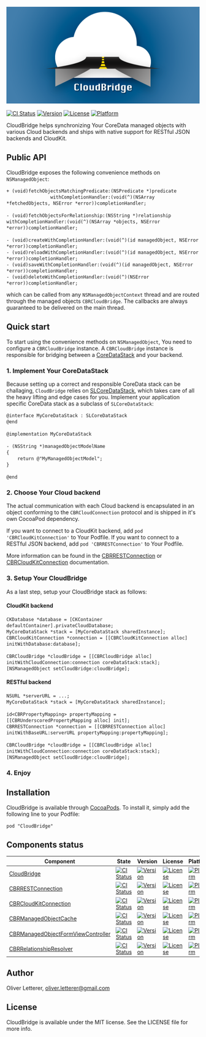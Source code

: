 ![Header](https://raw.githubusercontent.com/Cloud-Bridge/CloudBridge/master/header.png)

[![CI Status](http://img.shields.io/travis/Cloud-Bridge/CloudBridge.svg?style=flat)](https://travis-ci.org/Cloud-Bridge/CloudBridge)
[![Version](https://img.shields.io/cocoapods/v/CloudBridge.svg?style=flat)](http://cocoadocs.org/docsets/CloudBridge)
[![License](https://img.shields.io/cocoapods/l/CloudBridge.svg?style=flat)](http://cocoadocs.org/docsets/CloudBridge)
[![Platform](https://img.shields.io/cocoapods/p/CloudBridge.svg?style=flat)](http://cocoadocs.org/docsets/CloudBridge)

CloudBridge helps synchronizing Your CoreData managed objects with various Cloud backends and ships with native support for RESTful JSON backends and CloudKit.

## Public API

CloudBridge exposes the following convenience methods on `NSManagedObject`:

```
+ (void)fetchObjectsMatchingPredicate:(NSPredicate *)predicate
                withCompletionHandler:(void(^)(NSArray *fetchedObjects, NSError *error))completionHandler;

- (void)fetchObjectsForRelationship:(NSString *)relationship withCompletionHandler:(void(^)(NSArray *objects, NSError *error))completionHandler;

- (void)createWithCompletionHandler:(void(^)(id managedObject, NSError *error))completionHandler;
- (void)reloadWithCompletionHandler:(void(^)(id managedObject, NSError *error))completionHandler;
- (void)saveWithCompletionHandler:(void(^)(id managedObject, NSError *error))completionHandler;
- (void)deleteWithCompletionHandler:(void(^)(NSError *error))completionHandler;
```

which can be called from any `NSManagedObjectContext` thread and are routed through the managed objects `CBRCloudBridge`. The callbacks are always guaranteed to be delivered on the main thread.

## Quick start

To start using the convenience methods on `NSManagedObject`, You need to configure a `CBRCloudBridge` instance. A `CBRCloudBridge` instance is responsible for bridging between a [CoreDataStack](https://github.com/OliverLetterer/SLCoreDataStack) and your backend.

### 1. Implement Your CoreDataStack

Because setting up a correct and responsible CoreData stack can be challaging, `CloudBridge` relies on [SLCoreDataStack](https://github.com/OliverLetterer/SLCoreDataStack), which takes care of all the heavy lifting and edge cases for you. Implement your application specific CoreData stack as a subclass of `SLCoreDataStack`:

```
@interface MyCoreDataStack : SLCoreDataStack
@end

@implementation MyCoreDataStack

- (NSString *)managedObjectModelName
{
    return @"MyManagedObjectModel";
}

@end
```

### 2. Choose Your Cloud backend

The actual communication with each Cloud backend is encapsulated in an object conforming to the `CBRCloudConnection` protocol
and is shipped in it's own CocoaPod dependency.

If you want to connect to a CloudKit backend, add `pod 'CBRCloudKitConnection'` to Your Podfile.
If you want to connect to a RESTful JSON backend, add `pod 'CBRRESTConnection'` to Your Podfile.

More information can be found in the [CBRRESTConnection](https://github.com/Cloud-Bridge/CBRRESTConnection) or [CBRCloudKitConnection](https://github.com/Cloud-Bridge/CBRCloudKitConnection) documentation.

### 3. Setup Your CloudBridge

As a last step, setup your CloudBridge stack as follows:

#### CloudKit backend
```
CKDatabase *database = [CKContainer defaultContainer].privateCloudDatabase;
MyCoreDataStack *stack = [MyCoreDataStack sharedInstance];
CBRCloudKitConnection *connection = [[CBRCloudKitConnection alloc] initWithDatabase:database];

CBRCloudBridge *cloudBridge = [[CBRCloudBridge alloc] initWithCloudConnection:connection coreDataStack:stack];
[NSManagedObject setCloudBridge:cloudBridge];

```

#### RESTful backend

```
NSURL *serverURL = ...;
MyCoreDataStack *stack = [MyCoreDataStack sharedInstance];

id<CBRPropertyMapping> propertyMapping = [[CBRUnderscoredPropertyMapping alloc] init];
CBRRESTConnection *connection = [[CBRRESTConnection alloc] initWithBaseURL:serverURL propertyMapping:propertyMapping];

CBRCloudBridge *cloudBridge = [[CBRCloudBridge alloc] initWithCloudConnection:connection coreDataStack:stack];
[NSManagedObject setCloudBridge:cloudBridge];
```

### 4. Enjoy

## Installation

CloudBridge is available through [CocoaPods](http://cocoapods.org). To install
it, simply add the following line to your Podfile:

    pod "CloudBridge"

## Components status

| Component | State | Version | License | Platform |
|-----------|-------|---------|---------|----------|
| [CloudBridge](https://github.com/Cloud-Bridge/CloudBridge) | [![CI Status](http://img.shields.io/travis/Cloud-Bridge/CloudBridge.svg?style=flat)](https://travis-ci.org/Cloud-Bridge/CloudBridge) | [![Version](https://img.shields.io/cocoapods/v/CloudBridge.svg?style=flat)](http://cocoadocs.org/docsets/CloudBridge) | [![License](https://img.shields.io/cocoapods/l/CloudBridge.svg?style=flat)](http://cocoadocs.org/docsets/CloudBridge) | [![Platform](https://img.shields.io/cocoapods/p/CloudBridge.svg?style=flat)](http://cocoadocs.org/docsets/CloudBridge) |
| [CBRRESTConnection](https://github.com/Cloud-Bridge/CBRRESTConnection) | [![CI Status](http://img.shields.io/travis/Cloud-Bridge/CBRRESTConnection.svg?style=flat)](https://travis-ci.org/Cloud-Bridge/CBRRESTConnection) | [![Version](https://img.shields.io/cocoapods/v/CBRRESTConnection.svg?style=flat)](http://cocoadocs.org/docsets/CBRRESTConnection) | [![License](https://img.shields.io/cocoapods/l/CBRRESTConnection.svg?style=flat)](http://cocoadocs.org/docsets/CBRRESTConnection) | [![Platform](https://img.shields.io/cocoapods/p/CBRRESTConnection.svg?style=flat)](http://cocoadocs.org/docsets/CBRRESTConnection) |
| [CBRCloudKitConnection](https://github.com/Cloud-Bridge/CBRCloudKitConnection) | [![CI Status](http://img.shields.io/travis/Cloud-Bridge/CBRCloudKitConnection.svg?style=flat)](https://travis-ci.org/Cloud-Bridge/CBRCloudKitConnection) | [![Version](https://img.shields.io/cocoapods/v/CBRCloudKitConnection.svg?style=flat)](http://cocoadocs.org/docsets/CBRCloudKitConnection) | [![License](https://img.shields.io/cocoapods/l/CBRCloudKitConnection.svg?style=flat)](http://cocoadocs.org/docsets/CBRCloudKitConnection) | [![Platform](https://img.shields.io/cocoapods/p/CBRCloudKitConnection.svg?style=flat)](http://cocoadocs.org/docsets/CBRCloudKitConnection) |
| [CBRManagedObjectCache](https://github.com/Cloud-Bridge/CBRManagedObjectCache) | [![CI Status](http://img.shields.io/travis/Cloud-Bridge/CBRManagedObjectCache.svg?style=flat)](https://travis-ci.org/Cloud-Bridge/CBRManagedObjectCache) | [![Version](https://img.shields.io/cocoapods/v/CBRManagedObjectCache.svg?style=flat)](http://cocoadocs.org/docsets/CBRManagedObjectCache) | [![License](https://img.shields.io/cocoapods/l/CBRManagedObjectCache.svg?style=flat)](http://cocoadocs.org/docsets/CBRManagedObjectCache) | [![Platform](https://img.shields.io/cocoapods/p/CBRManagedObjectCache.svg?style=flat)](http://cocoadocs.org/docsets/CBRManagedObjectCache) |
| [CBRManagedObjectFormViewController](https://github.com/Cloud-Bridge/CBRManagedObjectFormViewController) | [![CI Status](http://img.shields.io/travis/Cloud-Bridge/CBRManagedObjectFormViewController.svg?style=flat)](https://travis-ci.org/Cloud-Bridge/CBRManagedObjectFormViewController) | [![Version](https://img.shields.io/cocoapods/v/CBRManagedObjectFormViewController.svg?style=flat)](http://cocoadocs.org/docsets/CBRManagedObjectFormViewController) | [![License](https://img.shields.io/cocoapods/l/CBRManagedObjectFormViewController.svg?style=flat)](http://cocoadocs.org/docsets/CBRManagedObjectFormViewController) | [![Platform](https://img.shields.io/cocoapods/p/CBRManagedObjectFormViewController.svg?style=flat)](http://cocoadocs.org/docsets/CBRManagedObjectFormViewController) |
| [CBRRelationshipResolver](https://github.com/Cloud-Bridge/CBRRelationshipResolver) | [![CI Status](http://img.shields.io/travis/Cloud-Bridge/CBRRelationshipResolver.svg?style=flat)](https://travis-ci.org/Cloud-Bridge/CBRRelationshipResolver) | [![Version](https://img.shields.io/cocoapods/v/CBRRelationshipResolver.svg?style=flat)](http://cocoadocs.org/docsets/CBRRelationshipResolver) | [![License](https://img.shields.io/cocoapods/l/CBRRelationshipResolver.svg?style=flat)](http://cocoadocs.org/docsets/CBRRelationshipResolver) | [![Platform](https://img.shields.io/cocoapods/p/CBRRelationshipResolver.svg?style=flat)](http://cocoadocs.org/docsets/CBRRelationshipResolver) |

## Author

Oliver Letterer, oliver.letterer@gmail.com

## License

CloudBridge is available under the MIT license. See the LICENSE file for more info.
